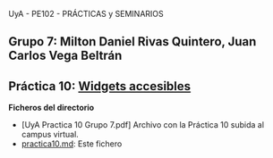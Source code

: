 UyA - PE102 - PRÁCTICAS y SEMINARIOS
## Grupo 7:  Milton Daniel Rivas Quintero, Juan Carlos Vega Beltrán


## Práctica 10: [Widgets accesibles](https://github.com/Nitro1000/UyA/blob/master/Practica10/practica10.md)

**Ficheros del directorio**
  - [UyA Practica 10 Grupo 7.pdf] Archivo con la Práctica 10 subida al campus virtual.
  - [practica10.md](https://github.com/Nitro1000/UyA/blob/master/Practica10/practica10.md): Este fichero

